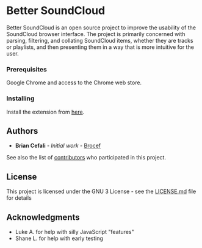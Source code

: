 # Better SoundCloud

Better SoundCloud is an open source project to improve the usability of the SoundCloud browser interface. The project is primarily concerned with parsing, filtering, and collating SoundCloud items, whether they are tracks or playlists, and then presenting them in a way that is more intuitive for the user.

### Prerequisites

Google Chrome and access to the Chrome web store.

### Installing

Install the extension from [here](https://chrome.google.com/webstore/detail/better-soundcloud/nkeeogkohgghdbcjjjohielkpijpcpad).


## Authors

* **Brian Cefali** - *Initial work* - [Brocef](https://github.com/brocef)

See also the list of [contributors](https://github.com/your/project/contributors) who participated in this project.

## License

This project is licensed under the GNU 3 License - see the [LICENSE.md](LICENSE.md) file for details

## Acknowledgments

* Luke A. for help with silly JavaScript "features"
* Shane L. for help with early testing
